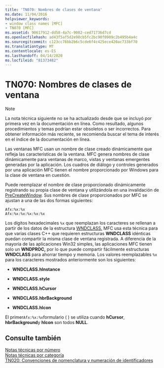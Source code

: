 ```yaml
---
title: 'TN070: Nombres de clases de ventana'
ms.date: 11/04/2016
helpviewer_keywords:
- window class names [MFC]
- TN070 [MFC]
ms.assetid: 90617912-dd58-4a7c-9082-ced71736d7cd
ms.openlocfilehash: ad43f5af5d2e90cb5fc2bc90f0909c2b495b4a4c
ms.sourcegitcommit: c123cc76bb2b6c5cde6f4c425ece420ac733bf70
ms.translationtype: MT
ms.contentlocale: es-ES
ms.lasthandoff: 04/14/2020
ms.locfileid: "81373482"
---
```

# <a name="tn070-mfc-window-class-names"></a>TN070: Nombres de clases de ventana

> [!NOTE]
> La nota técnica siguiente no se ha actualizado desde que se incluyó por primera vez en la documentación en línea. Como resultado, algunos procedimientos y temas podrían estar obsoletos o ser incorrectos. Para obtener información más reciente, se recomienda buscar el tema de interés en el índice de la documentación en línea.

Las ventanas MFC usan un nombre de clase creado dinámicamente que refleja las características de la ventana. MFC genera nombres de clase dinámicamente para ventanas de marco, vistas y ventanas emergentes generadas por la aplicación. Los cuadros de diálogo y controles generados por una aplicación MFC tienen el nombre proporcionado por Windows para la clase de ventana en cuestión.

Puede reemplazar el nombre de clase proporcionado dinámicamente registrando su propia clase de ventana y utilizándola en una invalidación de [PreCreateWindow](../mfc/reference/cwnd-class.md#precreatewindow). Sus nombres de clase proporcionados por MFC se ajustan a una de las dos formas siguientes:

```
Afx:%x:%x
Afx:%x:%x:%x:%x:%x
```

Los dígitos hexadecimales `%x` que reemplazan los caracteres se rellenan a partir de los datos de la estructura [WNDCLASS.](/windows/win32/api/winuser/ns-winuser-wndclassw) MFC usa esta técnica para que varias clases C++ que requieren estructuras **WNDCLASS** idénticas puedan compartir la misma clase de ventana registrada. A diferencia de la mayoría de las aplicaciones Win32 simples, las aplicaciones MFC tienen solo un **WNDPROC,** por lo que puede compartir fácilmente estructuras **WNDCLASS** para ahorrar tiempo y memoria. Los valores reemplazables `%x` para los caracteres mostrados anteriormente son los siguientes:

- **WNDCLASS.hInstance**

- **WNDCLASS.style**

- **WNDCLASS.hCursor**

- **WNDCLASS.hbrBackground**

- **WNDCLASS.hIcon**

El primer`Afx:%x:%x`formulario ( ) se utiliza cuando **hCursor**, **hbrBackground**y **hIcon** son todos **NULL**.

## <a name="see-also"></a>Consulte también

[Notas técnicas por número](../mfc/technical-notes-by-number.md)<br/>
[Notas técnicas por categoría](../mfc/technical-notes-by-category.md)<br/>
[TN020: Convenciones de nomenclatura y numeración de identificadores](../mfc/tn020-id-naming-and-numbering-conventions.md)
